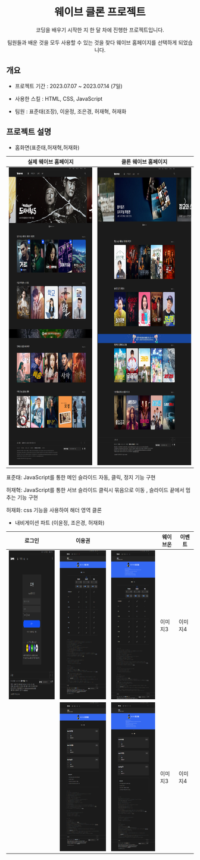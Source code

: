 # <div align="center"> 웨이브 클론 프로젝트</div>
<div align="center">코딩을 배우기 시작한 지 한 달 차에 진행한 프로젝트입니다.

팀원들과 배운 것을 모두 사용할 수 있는 것을 찾다 웨이브 홈페이지를 선택하게 되었습니다.</div>
## 개요
- 프로젝트 기간 : 2023.07.07 ~ 2023.07.14 (7일)

- 사용한 스킬 : HTML, CSS, JavaScript

- 팀원 : 표준태(조장), 이윤정, 조은경, 허재혁, 허재화
## 프로젝트 설명
- 홈화면(표준태,허재혁,허재화)

|실제 웨이브 홈페이지|클론 웨이브 홈페이지|
|---|---|
|<img src="Img/Wavve.png" width="400" height="800">|<img src="Img/WavveClone.png" width="450" height="800"> |

표준태: JavaScript를 통한 메인 슬라이드 자동, 클릭, 정지 기능 구현

허재혁: JavaScript를 통한 서브 슬라이드 클릭시 묶음으로 이동 , 슬라이드 끝에서 멈추는 기능 구현

허재화: css 기능을 사용하여 해더 영역 클론
- 내비게이션 파트 (이윤정, 조은경, 허재화)

|로그인|이용권||웨이브온|이벤트|
|---|---|---|---|---|
|<img src="Img/login.png" width="200" height="400">|<img src="Img/이용권1-1.png" width="200" height="400">|<img src="Img/이용권1-2.png" width="200" height="400">|이미지3|이미지4|
||<img src="Img/이용권2-1.png" width="200" height="400">|<img src="Img/이용권2-2.png" width="200" height="400">|이미지3|이미지4|
